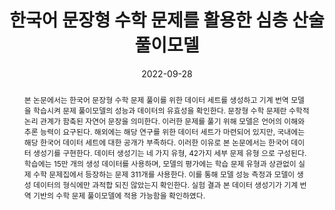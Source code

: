 ---
title: "한국어 문장형 수학 문제를 활용한 심층 산술 풀이모델"
collection: publications
permalink: /publication/2022-dc1
date: 2022-09-28
venue: '제3회 한국 인공지능 학술대회'
paperurl: '/files/pdf/research/DC1_Deep Arithmetic Solver.pdf'
pubtype: 'domestic_conference'
# just display our icon symbols
# link: ' '
# code: ' '
# github: ' '
citation: '김강민, 전찬준. 2022. &quot;한국어 문장형 수학 문제를 활용한 심층 산술 풀이모델.&quot; <i>제3회 한국 인공지능 학술대회</i>, 2022.09.28 - 30.'
excerpt_separator: ""
abstract: "본 논문에서는 한국어 문장형 수학 문제 풀이를 위한 데이터 세트를 생성하고 기계 번역 모델을 학습시켜 문제 풀이모델의 성능과 데이터의 유효성을 확인한다. 문장형 수학 문제란 수학적 논리 관계가 함축된 자연어 문장을 의미한다. 이러한 문제를 풀기 위해 모델은 언어의 이해와 추론 능력이 요구된다. 해외에는 해당 연구를 위한 데이터 세트가 마련되어 있지만, 국내에는 해당 한국어 데이터 세트에 대한 공개가 부족하다. 이러한 이유로 본 논문에서는 한국어 데이터 생성기를 구현한다. 데이터 생성기는 네 가지 유형, 42가지 세부 문제 유형 으로 구성된다. 학습에는 15만 개의 생성 데이터를 사용하며, 모델의 평가에는 학습 문제 유형과 상관없이 실제 수학 문제집에서 등장하는 문제 311개를 사용한다. 이를 통해 모델 성능 측정과 모델이 생성 데이터의 형식에만 과적합 되진 않았는지 확인한다. 실험 결과 본 데이터 생성기가 기계 번역 기반의 수학 문제 풀이모델에 적용 가능함을 확인하였다."

---